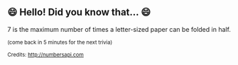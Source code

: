 ## :smile: Hello! Did you know that... :smile:
7 is the maximum number of times a letter-sized paper can be folded in half.

<sup>(come back in 5 minutes for the next trivia)</sup>


<sup>Credits: http://numbersapi.com</sup>
